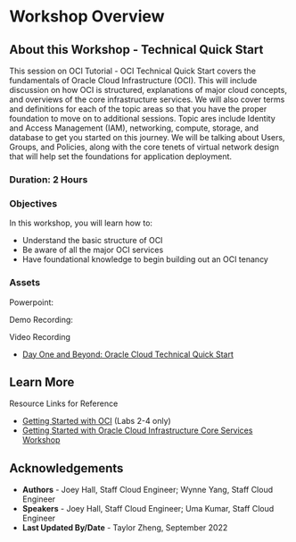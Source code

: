 # Workshop Overview

## About this Workshop - Technical Quick Start

This session on OCI Tutorial - OCI Technical Quick Start covers the fundamentals of Oracle Cloud Infrastructure (OCI). This will include discussion on how OCI is structured, explanations of major cloud concepts, and overviews of the core infrastructure services. We will also cover terms and definitions for each of the topic areas so that you have the proper foundation to move on to additional sessions. Topic ares include Identity and Access Management (IAM), networking, compute, storage, and database to get you started on this journey. We will be talking about Users, Groups, and Policies, along with the core tenets of virtual network design that will help set the foundations for application deployment. 


### **Duration: 2 Hours**

### Objectives

In this workshop, you will learn how to:
* Understand the basic structure of OCI
* Be aware of all the major OCI services
* Have foundational knowledge to begin building out an OCI tenancy

### **Assets**

Powerpoint:

Demo Recording:

Video Recording
* [Day One and Beyond: Oracle Cloud Technical Quick Start](https://www.youtube.com/watch?v=BU2VsBoXhdo&ab_channel=OracleLearning)


## Learn More


Resource Links for Reference
* [Getting Started with OCI](https://docs.oracle.com/en-us/iaas/Content/GSG/Concepts/baremetalintro.htm) (Labs 2-4 only)
* [Getting Started with Oracle Cloud Infrastructure Core Services Workshop](https://apexapps.oracle.com/pls/apex/r/dbpm/livelabs/view-workshop?wid=648)


## Acknowledgements
* **Authors** - Joey Hall, Staff Cloud Engineer; 
Wynne Yang, Staff Cloud Engineer
* **Speakers** -  Joey Hall, Staff Cloud Engineer; Uma Kumar, Staff Cloud Engineer
* **Last Updated By/Date** - Taylor Zheng, September 2022
